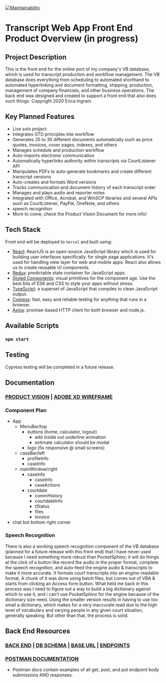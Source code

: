 [![Maintainability](https://api.codeclimate.com/v1/badges/9e220220e7d71d3e13a8/maintainability)](https://codeclimate.com/github/evoingram/webapp-frontend/maintainability)

# Transcript Web App Front End Product Overview (in progress) 

## Project Description

This is the front end for the online port of my company's VB database, which is used for transcript production and workflow management.  The VB database does everything from scheduling to automated shorthand to automated hyperlinking and document formatting, shipping, production, management of company financials, and other business operations.  The back end was designed and created to support a front end that also does such things.  Copyright 2020 Erica Ingram.

## Key Planned Features 

- Live solo project
- Integrates GTD principles into workflow
- Generates 25 to 30 different documents automatically such as price quotes, invoices, cover pages, indexes, and others
- Manages schedule and production workflow
- Auto-imports electronic communication
- Automatically hyperlinks authority within transcripts via CourtListener API
- Manipulates PDFs to auto-generate bookmarks and create different transcript versions
- Auto-creates and formats Word versions
- Tracks communication and document history of each transcript order
- Manages and plays audio and reporter notes
- Integrated with Office, Acrobat, and WinSCP libraries and several APIs such as CourtListener, PayPal, OneNote, and others
- speech recognition
- More to come; check the Product Vision Document for more info!

## Tech Stack

Front end will be deployed to `Vercel` and built using:

- [React](https://reactjs.org/): ReactJS is an open-source JavaScript library which is used for building user interfaces specifically. for single page applications. It's used for handling view layer for web and mobile apps. React also allows us to create reusable UI components.
- [Redux](https://redux.js.org/):  predictable state container for JavaScript apps.
- [Styled Components](https://styled-components.com/):  visual primitives for the component age. Use the best bits of ES6 and CSS to style your apps without stress.
- [TypeScript](link):  a superset of JavaScript that compiles to clean JavaScript output.
- [Cypress](https://github.com/cypress-io/cypress):  fast, easy and reliable testing for anything that runs in a browser.
- [Axios](https://github.com/axios/axios):  promise-based HTTP client for both browser and node.js.

## Available Scripts 

### `npm start`
   
## Testing

Cypress testing will be completed in a future release.

## Documentation

### [PRODUCT VISION](https://aquoco-my.sharepoint.com/:w:/g/personal/evoingram_aquoco_onmicrosoft_com/ES9-HPl3otdAjjtMrqpWIrkBMTrLyRDvxVEtYGkOMWLDUQ?e=fXTfhK)   |   [ADOBE XD WIREFRAME](https://github.com/evoingram/webapp-frontend/blob/master/docs/Dashboard.xd)

### Component Plan

- App
  - MenuBar/top
    - buttons (home, calculator, logout)
      - add inside out underline animation
      - estimate calculator should be modal
    - logo (fix responsive @ small screens)
  - caseBar/left
    - profileInfo
    - caseInfo
  - mainWindow/right
    - caseinfo
      - caseInfo
      - caseActions
    - courtdate
      - commHistory
      - courtdateInfo
      - tStatus
      - files
      - invoice
- chat bot bottom right corner

### Speech Recognition

There is also a working speech recognition component of the VB database (planned for a future release with this front end) that I have never used because I need something more robust than PocketSphinx; it will do things at the click of a button like record the audio in the proper format, complete the speech recognition, and auto-feed the engine audio & transcripts to make it more accurate. It formats court transcripts into an engine-readable format. A chunk of it was done using batch files, but comes out of VBA & starts from clicking an Access form button.  What held me back in this process was I need to figure out a way to build a big dictionary against which to use it, and i can't use PocketSphinx for the engine because of the dictionary size need.  Using the smaller version results in having to use too small a dictionary, which makes for a very inaccurate read due to the high level of vocabulary and varying people in any given court situation, generally speaking.  But other than that, the process is solid.

## Back End Resources
### [BACK END](https://github.com/evoingram/webapp-backend/)   |   [DB SCHEMA](https://dbdesigner.page.link/gbEtfTr1XjgwDa2C7)   |   [BASE URL](https://transcript-webapp.herokuapp.com/api)   |   [ENDPOINTS](https://github.com/evoingram/webapp-backend/blob/master/docs/endpoints.md)
### [POSTMAN DOCUMENTATION](https://documenter.getpostman.com/view/6401823/SzRxWAvu?version=latest)
- Postman docs contain examples of all get, post, and put endpoint body submissions AND responses.
